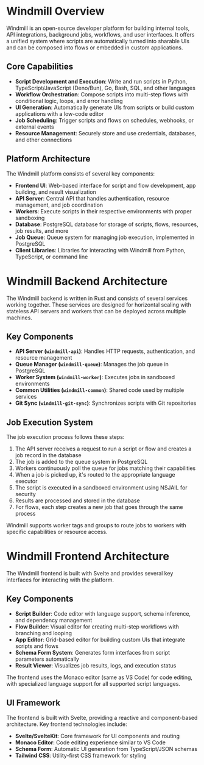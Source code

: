 # Windmill Overview

Windmill is an open-source developer platform for building internal tools, API integrations, background jobs, workflows, and user interfaces. It offers a unified system where scripts are automatically turned into sharable UIs and can be composed into flows or embedded in custom applications.

## Core Capabilities

- **Script Development and Execution**: Write and run scripts in Python, TypeScript/JavaScript (Deno/Bun), Go, Bash, SQL, and other languages
- **Workflow Orchestration**: Compose scripts into multi-step flows with conditional logic, loops, and error handling
- **UI Generation**: Automatically generate UIs from scripts or build custom applications with a low-code editor
- **Job Scheduling**: Trigger scripts and flows on schedules, webhooks, or external events
- **Resource Management**: Securely store and use credentials, databases, and other connections

## Platform Architecture

The Windmill platform consists of several key components:

- **Frontend UI**: Web-based interface for script and flow development, app building, and result visualization
- **API Server**: Central API that handles authentication, resource management, and job coordination
- **Workers**: Execute scripts in their respective environments with proper sandboxing
- **Database**: PostgreSQL database for storage of scripts, flows, resources, job results, and more
- **Job Queue**: Queue system for managing job execution, implemented in PostgreSQL
- **Client Libraries**: Libraries for interacting with Windmill from Python, TypeScript, or command line

# Windmill Backend Architecture

The Windmill backend is written in Rust and consists of several services working together. These services are designed for horizontal scaling with stateless API servers and workers that can be deployed across multiple machines.

## Key Components

- **API Server (`windmill-api`)**: Handles HTTP requests, authentication, and resource management
- **Queue Manager (`windmill-queue`)**: Manages the job queue in PostgreSQL
- **Worker System (`windmill-worker`)**: Executes jobs in sandboxed environments
- **Common Utilities (`windmill-common`)**: Shared code used by multiple services
- **Git Sync (`windmill-git-sync`)**: Synchronizes scripts with Git repositories

## Job Execution System

The job execution process follows these steps:

1. The API server receives a request to run a script or flow and creates a job record in the database
2. The job is added to the queue system in PostgreSQL
3. Workers continuously poll the queue for jobs matching their capabilities
4. When a job is picked up, it's routed to the appropriate language executor
5. The script is executed in a sandboxed environment using NSJAIL for security
6. Results are processed and stored in the database
7. For flows, each step creates a new job that goes through the same process

Windmill supports worker tags and groups to route jobs to workers with specific capabilities or resource access.

# Windmill Frontend Architecture

The Windmill frontend is built with Svelte and provides several key interfaces for interacting with the platform.

## Key Components

- **Script Builder**: Code editor with language support, schema inference, and dependency management
- **Flow Builder**: Visual editor for creating multi-step workflows with branching and looping
- **App Editor**: Grid-based editor for building custom UIs that integrate scripts and flows
- **Schema Form System**: Generates form interfaces from script parameters automatically
- **Result Viewer**: Visualizes job results, logs, and execution status

The frontend uses the Monaco editor (same as VS Code) for code editing, with specialized language support for all supported script languages.

## UI Framework

The frontend is built with Svelte, providing a reactive and component-based architecture. Key frontend technologies include:

- **Svelte/SvelteKit**: Core framework for UI components and routing
- **Monaco Editor**: Code editing experience similar to VS Code
- **Schema Form**: Automatic UI generation from TypeScript/JSON schemas
- **Tailwind CSS**: Utility-first CSS framework for styling
